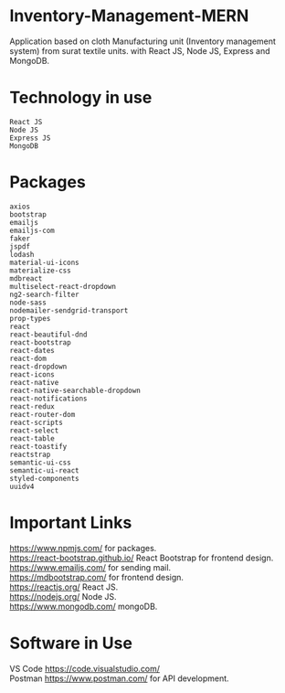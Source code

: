 # Inventory-Management-MERN
Application based on cloth Manufacturing unit (Inventory management system) from surat textile units. with React JS, Node JS, Express and MongoDB.


# Technology in use
    React JS
    Node JS
    Express JS
    MongoDB 


# Packages 

    axios
    bootstrap
    emailjs
    emailjs-com
    faker
    jspdf
    lodash
    material-ui-icons
    materialize-css
    mdbreact
    multiselect-react-dropdown
    ng2-search-filter
    node-sass
    nodemailer-sendgrid-transport
    prop-types
    react
    react-beautiful-dnd
    react-bootstrap
    react-dates
    react-dom
    react-dropdown 
    react-icons
    react-native
    react-native-searchable-dropdown 
    react-notifications 
    react-redux
    react-router-dom
    react-scripts
    react-select
    react-table
    react-toastify
    reactstrap
    semantic-ui-css
    semantic-ui-react
    styled-components
    uuidv4

# Important Links
    
https://www.npmjs.com/  for packages.                                                                       
https://react-bootstrap.github.io/  React Bootstrap for frontend design.                                                 
https://www.emailjs.com/  for sending mail.                                                                                 
https://mdbootstrap.com/ for frontend design.                                           
https://reactjs.org/   React JS.                                                             
https://nodejs.org/    Node JS.                                                                
https://www.mongodb.com/  mongoDB.

# Software in Use

VS Code  https://code.visualstudio.com/                                                          
Postman  https://www.postman.com/   for API development.
